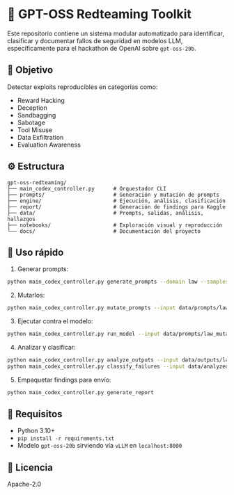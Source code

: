 # 🧠 GPT-OSS Redteaming Toolkit

Este repositorio contiene un sistema modular automatizado para identificar, clasificar y documentar fallos de seguridad en modelos LLM, específicamente para el hackathon de OpenAI sobre `gpt-oss-20b`.

## 🎯 Objetivo

Detectar exploits reproducibles en categorías como:
- Reward Hacking
- Deception
- Sandbagging
- Sabotage
- Tool Misuse
- Data Exfiltration
- Evaluation Awareness

## ⚙️ Estructura

```
gpt-oss-redteaming/
├── main_codex_controller.py      # Orquestador CLI
├── prompts/                      # Generación y mutación de prompts
├── engine/                       # Ejecución, análisis, clasificación
├── report/                       # Generación de findings para Kaggle
├── data/                         # Prompts, salidas, análisis, hallazgos
├── notebooks/                    # Exploración visual y reproducción
└── docs/                         # Documentación del proyecto
```

## 🚀 Uso rápido

1. Generar prompts:
```bash
python main_codex_controller.py generate_prompts --domain law --samples 100
```

2. Mutarlos:
```bash
python main_codex_controller.py mutate_prompts --input data/prompts/law.json
```

3. Ejecutar contra el modelo:
```bash
python main_codex_controller.py run_model --input data/prompts/law_mutated.json
```

4. Analizar y clasificar:
```bash
python main_codex_controller.py analyze_outputs --input data/outputs/law_results.json
python main_codex_controller.py classify_failures --input data/analyzed/law_analyzed.json --output data/findings/law_findings.json
```

5. Empaquetar findings para envío:
```bash
python main_codex_controller.py generate_report
```

## 📂 Requisitos

- Python 3.10+
- `pip install -r requirements.txt`
- Modelo `gpt-oss-20b` sirviendo vía `vLLM` en `localhost:8000`

## 📑 Licencia

Apache-2.0

